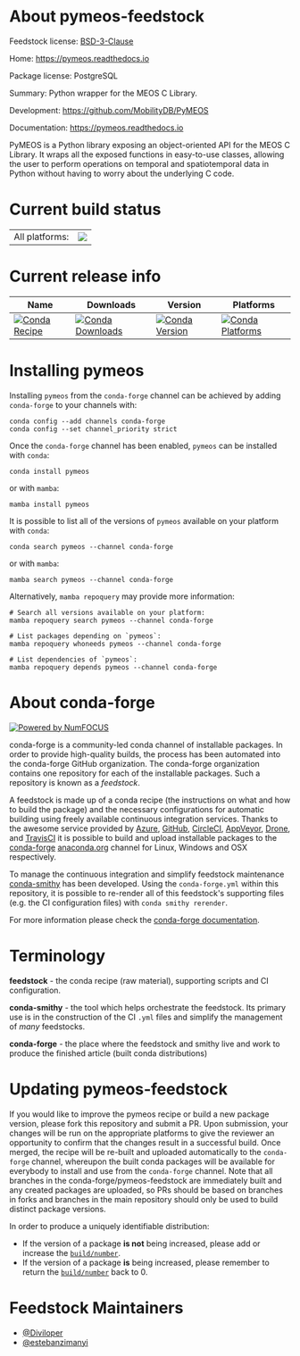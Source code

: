 About pymeos-feedstock
======================

Feedstock license: [BSD-3-Clause](https://github.com/conda-forge/pymeos-feedstock/blob/main/LICENSE.txt)

Home: https://pymeos.readthedocs.io

Package license: PostgreSQL

Summary: Python wrapper for the MEOS C Library.

Development: https://github.com/MobilityDB/PyMEOS

Documentation: https://pymeos.readthedocs.io

PyMEOS is a Python library exposing an object-oriented API for the MEOS C Library. It wraps all the exposed
functions in easy-to-use classes, allowing the user to perform operations on temporal and spatiotemporal data
in Python without having to worry about the underlying C code.


Current build status
====================


<table><tr><td>All platforms:</td>
    <td>
      <a href="https://dev.azure.com/conda-forge/feedstock-builds/_build/latest?definitionId=21980&branchName=main">
        <img src="https://dev.azure.com/conda-forge/feedstock-builds/_apis/build/status/pymeos-feedstock?branchName=main">
      </a>
    </td>
  </tr>
</table>

Current release info
====================

| Name | Downloads | Version | Platforms |
| --- | --- | --- | --- |
| [![Conda Recipe](https://img.shields.io/badge/recipe-pymeos-green.svg)](https://anaconda.org/conda-forge/pymeos) | [![Conda Downloads](https://img.shields.io/conda/dn/conda-forge/pymeos.svg)](https://anaconda.org/conda-forge/pymeos) | [![Conda Version](https://img.shields.io/conda/vn/conda-forge/pymeos.svg)](https://anaconda.org/conda-forge/pymeos) | [![Conda Platforms](https://img.shields.io/conda/pn/conda-forge/pymeos.svg)](https://anaconda.org/conda-forge/pymeos) |

Installing pymeos
=================

Installing `pymeos` from the `conda-forge` channel can be achieved by adding `conda-forge` to your channels with:

```
conda config --add channels conda-forge
conda config --set channel_priority strict
```

Once the `conda-forge` channel has been enabled, `pymeos` can be installed with `conda`:

```
conda install pymeos
```

or with `mamba`:

```
mamba install pymeos
```

It is possible to list all of the versions of `pymeos` available on your platform with `conda`:

```
conda search pymeos --channel conda-forge
```

or with `mamba`:

```
mamba search pymeos --channel conda-forge
```

Alternatively, `mamba repoquery` may provide more information:

```
# Search all versions available on your platform:
mamba repoquery search pymeos --channel conda-forge

# List packages depending on `pymeos`:
mamba repoquery whoneeds pymeos --channel conda-forge

# List dependencies of `pymeos`:
mamba repoquery depends pymeos --channel conda-forge
```


About conda-forge
=================

[![Powered by
NumFOCUS](https://img.shields.io/badge/powered%20by-NumFOCUS-orange.svg?style=flat&colorA=E1523D&colorB=007D8A)](https://numfocus.org)

conda-forge is a community-led conda channel of installable packages.
In order to provide high-quality builds, the process has been automated into the
conda-forge GitHub organization. The conda-forge organization contains one repository
for each of the installable packages. Such a repository is known as a *feedstock*.

A feedstock is made up of a conda recipe (the instructions on what and how to build
the package) and the necessary configurations for automatic building using freely
available continuous integration services. Thanks to the awesome service provided by
[Azure](https://azure.microsoft.com/en-us/services/devops/), [GitHub](https://github.com/),
[CircleCI](https://circleci.com/), [AppVeyor](https://www.appveyor.com/),
[Drone](https://cloud.drone.io/welcome), and [TravisCI](https://travis-ci.com/)
it is possible to build and upload installable packages to the
[conda-forge](https://anaconda.org/conda-forge) [anaconda.org](https://anaconda.org/)
channel for Linux, Windows and OSX respectively.

To manage the continuous integration and simplify feedstock maintenance
[conda-smithy](https://github.com/conda-forge/conda-smithy) has been developed.
Using the ``conda-forge.yml`` within this repository, it is possible to re-render all of
this feedstock's supporting files (e.g. the CI configuration files) with ``conda smithy rerender``.

For more information please check the [conda-forge documentation](https://conda-forge.org/docs/).

Terminology
===========

**feedstock** - the conda recipe (raw material), supporting scripts and CI configuration.

**conda-smithy** - the tool which helps orchestrate the feedstock.
                   Its primary use is in the construction of the CI ``.yml`` files
                   and simplify the management of *many* feedstocks.

**conda-forge** - the place where the feedstock and smithy live and work to
                  produce the finished article (built conda distributions)


Updating pymeos-feedstock
=========================

If you would like to improve the pymeos recipe or build a new
package version, please fork this repository and submit a PR. Upon submission,
your changes will be run on the appropriate platforms to give the reviewer an
opportunity to confirm that the changes result in a successful build. Once
merged, the recipe will be re-built and uploaded automatically to the
`conda-forge` channel, whereupon the built conda packages will be available for
everybody to install and use from the `conda-forge` channel.
Note that all branches in the conda-forge/pymeos-feedstock are
immediately built and any created packages are uploaded, so PRs should be based
on branches in forks and branches in the main repository should only be used to
build distinct package versions.

In order to produce a uniquely identifiable distribution:
 * If the version of a package **is not** being increased, please add or increase
   the [``build/number``](https://docs.conda.io/projects/conda-build/en/latest/resources/define-metadata.html#build-number-and-string).
 * If the version of a package **is** being increased, please remember to return
   the [``build/number``](https://docs.conda.io/projects/conda-build/en/latest/resources/define-metadata.html#build-number-and-string)
   back to 0.

Feedstock Maintainers
=====================

* [@Diviloper](https://github.com/Diviloper/)
* [@estebanzimanyi](https://github.com/estebanzimanyi/)

